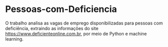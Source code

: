 # Pessoas-com-Deficiencia
O trabalho analisa as vagas de emprego disponibilizadas para pessoas com deficiência, extraindo as informações do site https://www.deficienteonline.com.br, por meio de Python e machine learning.
